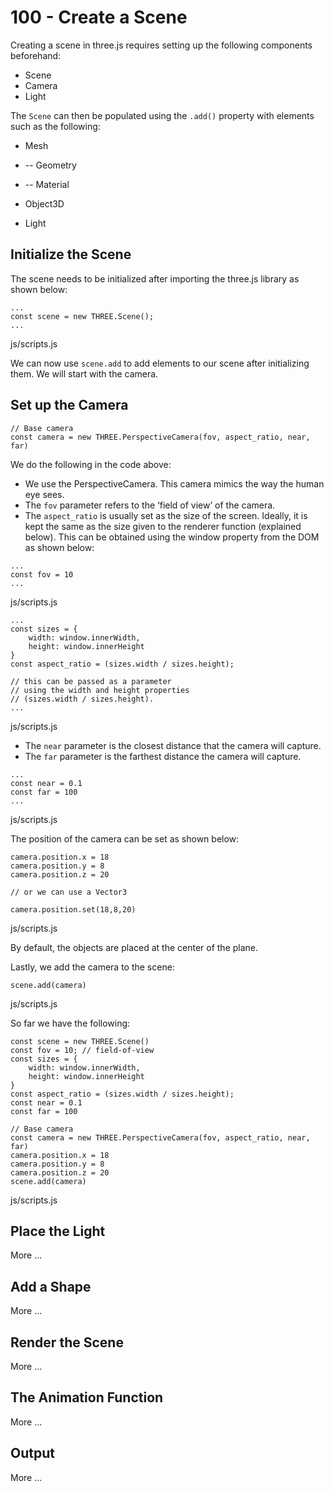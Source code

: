 # 100 - Create a Scene

Creating a scene in three.js requires setting up the following components beforehand:

- Scene
- Camera
- Light

The ```Scene``` can then be populated using the ```.add()``` property with elements such as the following:

- Mesh

- -- Geometry

- -- Material

- Object3D

- Light

## Initialize the Scene

The scene needs to be initialized after importing the three.js library as shown below:

```
...
const scene = new THREE.Scene();
...
```
js/scripts.js

We can now use ```scene.add``` to add elements to our scene after initializing them. We will start with the camera.

## Set up the Camera

```
// Base camera
const camera = new THREE.PerspectiveCamera(fov, aspect_ratio, near, far)
```

We do the following in the code above:

- We use the PerspectiveCamera. This camera mimics the way the human eye sees.
- The ```fov``` parameter refers to the ‘field of view’ of the camera.
- The ```aspect_ratio``` is usually set as the size of the screen. Ideally, it is kept the same as the size given to the renderer function (explained below). This can be obtained using the window property from the DOM as shown below:

```
...
const fov = 10
...
```
js/scripts.js

```
...
const sizes = {
    width: window.innerWidth,
    height: window.innerHeight
}
const aspect_ratio = (sizes.width / sizes.height);

// this can be passed as a parameter 
// using the width and height properties
// (sizes.width / sizes.height).
...
```
js/scripts.js

- The ```near``` parameter is the closest distance that the camera will capture.
- The ```far``` parameter is the farthest distance the camera will capture.

```
...
const near = 0.1
const far = 100
...
```
js/scripts.js

The position of the camera can be set as shown below:

```
camera.position.x = 18
camera.position.y = 8
camera.position.z = 20

// or we can use a Vector3

camera.position.set(18,8,20)
```
js/scripts.js

By default, the objects are placed at the center of the plane.

Lastly, we add the camera to the scene:

```
scene.add(camera)
```
js/scripts.js

So far we have the following:

```
const scene = new THREE.Scene()
const fov = 10; // field-of-view
const sizes = {
    width: window.innerWidth,
    height: window.innerHeight
}
const aspect_ratio = (sizes.width / sizes.height);
const near = 0.1
const far = 100

// Base camera
const camera = new THREE.PerspectiveCamera(fov, aspect_ratio, near, far)
camera.position.x = 18
camera.position.y = 8
camera.position.z = 20
scene.add(camera)
```
js/scripts.js

## Place the Light

More ...

## Add a Shape

More ...

## Render the Scene

More ...

## The Animation Function

More ...

## Output

More ...
